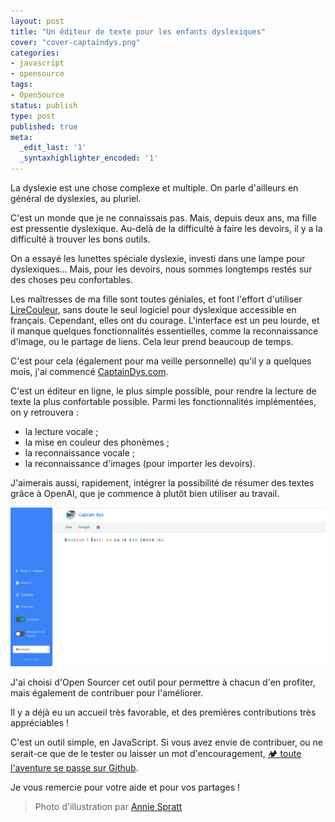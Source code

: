 ```yaml
---
layout: post
title: "Un éditeur de texte pour les enfants dyslexiques"
cover: "cover-captaindys.png"
categories:
- javascript
- opensource
tags:
- OpenSource
status: publish
type: post
published: true
meta:
  _edit_last: '1'
  _syntaxhighlighter_encoded: '1'
---
```


La dyslexie est une chose complexe et multiple. On parle d'ailleurs en général de dyslexies, au pluriel. 

C'est un monde que je ne connaissais pas. Mais, depuis deux ans, ma fille est pressentie dyslexique. Au-delà de la 
difficulté à faire les devoirs, il y a la difficulté à trouver les bons outils.

On a essayé les lunettes spéciale dyslexie, investi dans une lampe pour dyslexiques… Mais, pour les devoirs, nous 
sommes longtemps restés sur des choses peu confortables.

Les maîtresses de ma fille sont toutes géniales, et font l'effort d'utiliser [LireCouleur](https://lirecouleur.arkaline.fr/), sans doute le seul 
logiciel pour dyslexique accessible en français. Cependant, elles ont du courage. L'interface est un peu lourde, et il manque quelques fonctionnalités essentielles, 
comme la reconnaissance d'image, ou le partage de liens. Cela leur prend beaucoup de temps.

C'est pour cela (également pour ma veille personnelle) qu'il y a quelques mois, j'ai commencé [CaptainDys.com](https://captaindys.com/). 

C'est un éditeur en ligne, le plus simple possible, pour rendre la lecture de texte la plus confortable possible. 
Parmi les fonctionnalités implémentées, on y retrouvera :

+ la lecture vocale ;
+ la mise en couleur des phonèmes ;
+ la reconnaissance vocale ;
+ la reconnaissance d'images (pour importer les devoirs).

J'aimerais aussi, rapidement, intégrer la possibilité de résumer des textes grâce à OpenAI, que je commence à plutôt bien utiliser au travail.

![aperçu du site captaindys.com](/images/captain-dys-preview.png)

J'ai choisi d'Open Sourcer cet outil pour permettre à chacun d'en profiter, mais également de contribuer pour l'améliorer. 

Il y a déjà eu un accueil très favorable, et des premières contributions très appréciables !

C'est un outil simple, en JavaScript. Si vous avez envie de contribuer, ou ne serait-ce que de le tester ou laisser un 
mot d'encouragement, [🏕 toute l'aventure se passe sur Github](https://github.com/Halleck45/captain-dys). 

Je vous remercie pour votre aide et pour vos partages !

> Photo d'illustration par [Annie Spratt](https://unsplash.com/fr/@anniespratt)